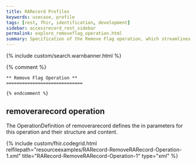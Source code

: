 ```yaml
---
title: RARecord Profiles
keywords: usecase, profile
tags: [rest, fhir, identification, development]
sidebar: accessrecord_rest_sidebar
permalink: explore_removeflag_operation.html
summary: Specification of the Remove Flag operation, which streamlines removal of an entire Reasonable Adjustments record within the FHIR&reg; Reasonable Adjustments API.
---
```

{% include custom/search.warnbanner.html %}

{% comment %}

    ** Remove Flag Operation **
    =============================

    {% endcomment %}
    
## removerarecord operation ##

The OperationDefinition of removerarecord defines the in parameters for this operation and their structure and content.

{% include custom/fhir.codegrid.html
relfilepath="resourceexamples/RARecord-RemoveRARecord-Operation-1.xml"
title="RARecord-RemoveRARecord-Operation-1"
type="xml" %}